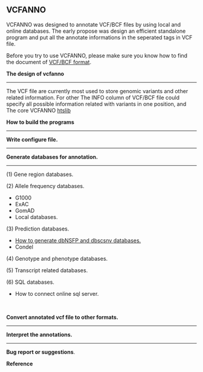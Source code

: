 
VCFANNO
----------

VCFANNO was designed to annotate VCF/BCF files by using local and online databases. The early propose was design an efficient standalone program and put all the annotate informations in the seperated tags in VCF file.

Before you try to use VCFANNO, please make sure you know how to find the document of [VCF/BCF format](https://samtools.github.io/hts-specs/VCFv4.2.pdf).



**The design of vcfanno**

------------------



The VCF file are currently most used to store genomic variants and other related information. For other The INFO column of VCF/BCF file could specify all possible information related with variants in one position, and 
The core VCFANNO [htslib](http://htslib.org/)





**How to build the programs**

------------------------





**Write configure file.**

--------------------



**Generate databases for annotation.**

----------



(1) Gene region databases.

(2) Allele frequency databases.

* G1000
* ExAC
* GomAD
* Local databases.

(3) Prediction databases.

* [How to generate dbNSFP and dbscsnv databases.](https://github.com/shiquan/vcfanno/blob/master/documents/database/dbNSFP.md)
* Condel

(4) Genotype and phenotype databases.

(5) Transcript related databases.

(6) SQL databases.

* How to connect online sql server.

  ​

**Convert annotated vcf file to other formats.**

------------





**Interpret the annotations.**

----------





**Bug report or suggestions**.



**Reference**


